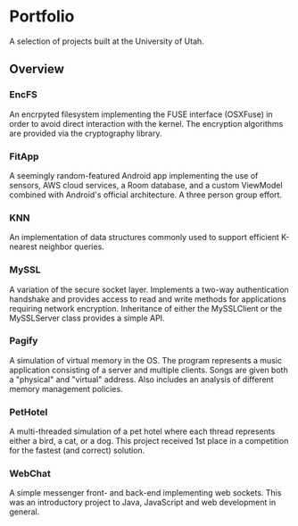 # Portfolio
A selection of projects built at the University of Utah.

## Overview

### EncFS
An encrpyted filesystem implementing the FUSE interface (OSXFuse) in order to avoid direct interaction with the kernel. The encryption algorithms are provided via the cryptography library.

### FitApp
A seemingly random-featured Android app implementing the use of sensors, AWS cloud services, a Room database, and a custom ViewModel combined with Android's official architecture. A three person group effort.

### KNN
An implementation of data structures commonly used to support efficient K-nearest neighbor queries.

### MySSL
A variation of the secure socket layer. Implements a two-way authentication handshake and provides access to read and write methods for applications requiring network encryption. Inheritance of either the MySSLClient or the MySSLServer class provides a simple API.

### Pagify
A simulation of virtual memory in the OS. The program represents a music application consisting of a server and multiple clients. Songs are given both a "physical" and "virtual" address. Also includes an analysis of different memory management policies.

### PetHotel
A multi-threaded simulation of a pet hotel where each thread represents either a bird, a cat, or a dog. This project received 1st place in a competition for the fastest (and correct) solution.

### WebChat
A simple messenger front- and back-end implementing web sockets. This was an introductory project to Java, JavaScript and web development in general.
